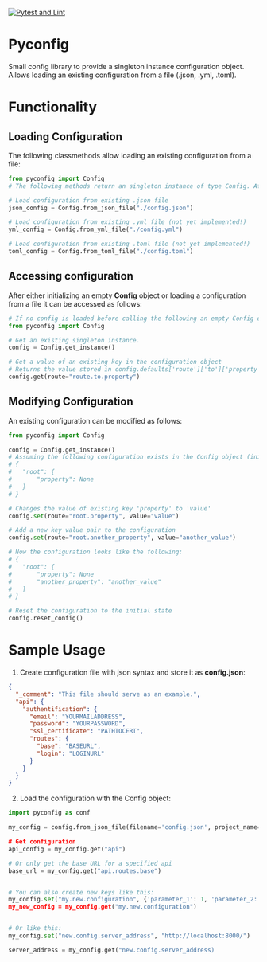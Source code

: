 [![Pytest and Lint](https://github.com/pgoelter/pyconfig/actions/workflows/main.yml/badge.svg?branch=main)](https://github.com/pgoelter/pyconfig/actions/workflows/main.yml)

# Pyconfig

Small config library to provide a singleton instance configuration object. Allows loading an existing configuration from a file (.json, .yml, .toml).

# Functionality

## Loading Configuration

The following classmethods allow loading an existing configuration from a file:

```python
from pyconfig import Config
# The following methods return an singleton instance of type Config. After loading a config, it can be accessed by calling Config.get_instance()

# Load configuration from existing .json file
json_config = Config.from_json_file("./config.json")

# Load configuration from existing .yml file (not yet implemented!)
yml_config = Config.from_yml_file("./config.yml")

# Load configuration from existing .toml file (not yet implemented!)
toml_config = Config.from_toml_file("./config.toml")
```

## Accessing configuration

After either initializing an empty **Config** object or loading a configuration from a file it can be accessed as follows:

```python
# If no config is loaded before calling the following an empty Config object is initialized.
from pyconfig import Config

# Get an existing singleton instance.
config = Config.get_instance()

# Get a value of an existing key in the configuration object
# Returns the value stored in config.defaults['route']['to']['property']
config.get(route="route.to.property")
```

## Modifying Configuration

An existing configuration can be modified as follows:

```python
from pyconfig import Config

config = Config.get_instance()
# Assuming the following configuration exists in the Config object (initial state):
# {
#   "root": {
#       "property": None
#   }
# }

# Changes the value of existing key 'property' to 'value'
config.set(route="root.property", value="value")

# Add a new key value pair to the configuration
config.set(route="root.another_property", value="another_value")

# Now the configuration looks like the following:
# {
#   "root": {
#       "property": None
#       "another_property": "another_value"
#   }
# }

# Reset the configuration to the initial state
config.reset_config()

```

# Sample Usage

1. Create configuration file with json syntax and store it as **config.json**:

```json
{
  "_comment": "This file should serve as an example.",
  "api": {
    "authentification": {
      "email": "YOURMAILADDRESS",
      "password": "YOURPASSWORD",
      "ssl_certificate": "PATHTOCERT",
      "routes": {
        "base": "BASEURL",
        "login": "LOGINURL"
      }
    }
  }
}
```

2. Load the configuration with the Config object:

```python
import pyconfig as conf

my_config = config.from_json_file(filename='config.json', project_name='My Awesome Project)

# Get configuration
api_config = my_config.get("api")

# Or only get the base URL for a specified api
base_url = my_config.get("api.routes.base")


# You can also create new keys like this:
my_config.set("my.new.configuration", {'parameter_1': 1, 'parameter_2: 2})
my_new_config = my_config.get("my.new.configuration")


# Or like this:
my_config.set("new.config.server_address", "http://localhost:8000/")

server_address = my_config.get("new.config.server_address)


```

